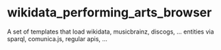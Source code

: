 # wikidata_performing_arts_browser
A set of templates that load wikidata, musicbrainz, discogs, ... entities via sparql, comunica.js, regular apis, ...
